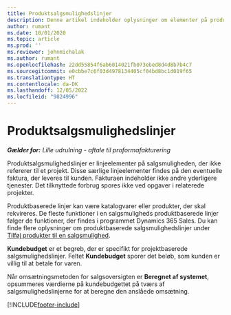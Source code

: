 ```yaml
---
title: Produktsalgsmulighedslinjer
description: Denne artikel indeholder oplysninger om elementer på produktsalgsmulighedslinjer i Project Operations.
author: rumant
ms.date: 10/01/2020
ms.topic: article
ms.prod: ''
ms.reviewer: johnmichalak
ms.author: rumant
ms.openlocfilehash: 22dd55854f6ab6014021fb073ebed8d4d8b7b4c7
ms.sourcegitcommit: e0cbbe7c6f03d4978134405cf04bd8bc1d019f65
ms.translationtype: HT
ms.contentlocale: da-DK
ms.lasthandoff: 12/05/2022
ms.locfileid: "9824996"
---
```

# <a name="product-opportunity-lines"></a>Produktsalgsmulighedslinjer

_**Gælder for:** Lille udrulning - aftale til proformafakturering_

Produktsalgsmulighedslinjer er linjeelementer på salgsmuligheden, der ikke refererer til et projekt. Disse særlige linjeelementer findes på den eventuelle faktura, der leveres til kunden. Fakturaen indeholder ikke andre yderligere tjenester. Det tilknyttede forbrug spores ikke ved opgaver i relaterede projekter.

Produktbaserede linjer kan være katalogvarer eller produkter, der skal rekvireres. De fleste funktioner i en salgsmuligheds produktbaserede linjer følger de funktioner, der findes i programmet Dynamics 365 Sales. Du kan finde flere oplysninger om produktbaserede salgsmulighedslinjer under [Tilføj produkter til en salgsmulighed](/dynamics365/sales-enterprise/add-products-opportunity).

**Kundebudget** er et begreb, der er specifikt for projektbaserede salgsmulighedslinjer. Feltet **Kundebudget** sporer det beløb, som kunden er villig til at betale for varen.

Når omsætningsmetoden for salgsoversigten er **Beregnet af systemet**, opsummeres værdierne på kundebudgettet på tværs af salgsmulighedslinjerne for at beregne den anslåede omsætning. 



[!INCLUDE[footer-include](../../includes/footer-banner.md)]
